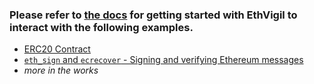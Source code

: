 ### Please refer to [the docs](https://ethvigil.com/docs) for getting started with EthVigil to interact with the following examples.

 - [ERC20 Contract](erc20/README.md)
 - [`eth_sign` and `ecrecover` -  Signing and verifying Ethereum messages](eth_sign/README.md)
 - *more in the works*
